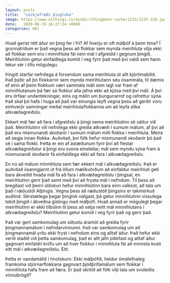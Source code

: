 ```yaml
---
layout: posts
title:  "Leikjafræði þingloka"
image: https://www.althingi.is/myndir/thingmenn-cache/1215/1215-220.jpg
date:   2020-06-19 16:27:34 +0000
categories: mbl
---
```

Hvað gerist rétt áður en þing fer í frí? Af hverju er oft málþóf á þeim tíma? Í grunnatriðum er það vegna þess að flokkar sem mynda meirihluta vilja ekki að flokkar sem eru í minnihluta fái nein mál í afgreidd í gegnum þingið. Meirihlutinn getur einfaldlega komið í veg fyrir það með því valdi sem hann tekur sér í öllu mögulegu. 

Þingið starfar nefnilega á forsendum sama meirihluta út allt kjörtímabilið. Það þýðir að þó flokkarnir sem mynda meirihlutann séu ósammála, til dæmis ef einn af þeim flokkum væri sammála máli sem lagt var fram af minnihlutanum þá fær sá flokkur alla jafna ekki að kjósa með því máli. Á því eru örfáar undantekningar, eins og málin um þungunarrof og rafrettur sýna. Það skal þó hafa í huga að það var einungis leyft vegna þess að gerðir voru einhverjir samningar meðal meirihlutaflokkanna um að leyfa slíka atkvæðagreiðslu.

Ekkert mál fær að fara í afgreiðslu á þingi nema meirihlutinn sé sáttur við það. Meirihlutinn vill nefnilega ekki greiða atkvæði í sumum málum, af því að það eru mismunandi skoðanir í sumum málum milli flokka í meirihluta. Meira að segja innan flokka. Auðvitað, því fólk hefur mismunandi skoðanir þó það sé í sama flokki. Þetta er ein af ástæðunum fyrir því að flestar atkvæðagreiðslur á þingi eru svona einsleitar, mál sem myndu sýna fram á mismunandi skoðanir fá einfaldlega ekki að fara í atkvæðagreiðslu.

En nú að málum minnihluta sem fær ekkert mál í atkvæðagreiðslu. Það er auðvitað ósanngjarnt út frá öllum mælikvörðum að einfaldur meirihluti geti bara ákveðið hvaða mál fá að fara í atkvæðagreiðslu í þingsal, en meirihlutinn gerir það samt með því að frysta mál í nefndum. Til þess að bregðast við þeirri útilokun hefur minnihlutinn bara einn valkost, að tala um það í ræðustól Alþingis. Vegna þess að ræðustóll þingsins er takmörkuð auðlind. Sérstaklega þegar þinglok nálgast, þá getur minnihlutinn vissulega tekið þingið í ákveðna gíslingu með málþófi. Hvað annað er mögulegt þegar meirihlutinn er ekki tilbúinn til þess að setja neitt mál minnihlutans í atkvæðagreiðslu? Meirihlutinn getur komið í veg fyrir það og gerir það. 

Það var gert samkomulag um síðustu áramót að greiða fyrir þingmannamálum í nefndarvinnunni. Það var samkomulag um að þingmannamál yrðu ekki fryst í nefndum eins og alltaf áður. Það hefur ekki verið staðið við þetta samkomulag, það er allt jafn pikkfast og alltaf áður gagnvart einfaldri kröfu um að hver flokkur í minnihluta fái að minnsta kosti eitt mál í atkvæðagreiðslu. Eitt.

Þetta er vandamálið í hnotskurn. Ekki málþófið, heldur ómálefnaleg framkoma stjórnarflokkana gagnvart þjóðþrifamálum sem flokkar í minnihluta hafa fram að færa. Er það skrítið að fólk vilji tala um svoleiðis vinnubrögð?
